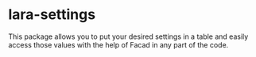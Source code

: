 # lara-settings
This package allows you to put your desired settings in a table  and easily access those values with the help of Facad in any part of the code.
